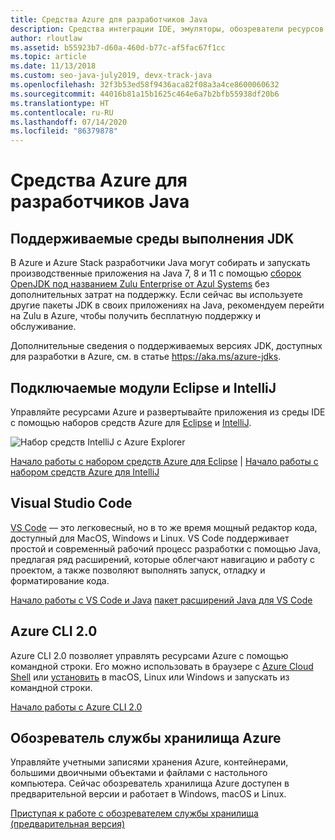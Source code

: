 ```yaml
---
title: Средства Azure для разработчиков Java
description: Средства интеграции IDE, эмуляторы, обозреватели ресурсов и интерфейсы командной строки для разработчиков Java, работающих со службами Azure.
author: rloutlaw
ms.assetid: b55923b7-d60a-460d-b77c-af5fac67f1cc
ms.topic: article
ms.date: 11/13/2018
ms.custom: seo-java-july2019, devx-track-java
ms.openlocfilehash: 32f3b53ed58f9436aca82f08a3a4ce8600060632
ms.sourcegitcommit: 44016b81a15b1625c464e6a7b2bfb55938df20b6
ms.translationtype: HT
ms.contentlocale: ru-RU
ms.lasthandoff: 07/14/2020
ms.locfileid: "86379878"
---
```

# <a name="azure-tools-for-java-developers"></a>Средства Azure для разработчиков Java

## <a name="supported-jdk-runtimes"></a>Поддерживаемые среды выполнения JDK

В Azure и Azure Stack разработчики Java могут собирать и запускать производственные приложения на Java 7, 8 и 11 с помощью [сборок OpenJDK под названием Zulu Enterprise от Azul Systems](https://www.azul.com/downloads/azure-only/zulu/) без дополнительных затрат на поддержку. Если сейчас вы используете другие пакеты JDK в своих приложениях на Java, рекомендуем перейти на Zulu в Azure, чтобы получить бесплатную поддержку и обслуживание.

Дополнительные сведения о поддерживаемых версиях JDK, доступных для разработки в Azure, см. в статье <https://aka.ms/azure-jdks>.

## <a name="eclipse-and-intellij-plugins"></a>Подключаемые модули Eclipse и IntelliJ

Управляйте ресурсами Azure и развертывайте приложения из среды IDE с помощью наборов средств Azure для [Eclipse](/azure/developer/java/toolkit-for-eclipse) и [IntelliJ](/azure/developer/java/toolkit-for-intellij).

![Набор средств IntelliJ с Azure Explorer](media/intelliJ-azure-explorer.png)

[Начало работы с набором средств Azure для Eclipse](/azure/app-service-web/app-service-web-eclipse-create-hello-world-web-app) | [Начало работы с набором средств Azure для IntelliJ](/azure/app-service-web/app-service-web-intellij-create-hello-world-web-app)

## <a name="visual-studio-code"></a>Visual Studio Code

[VS Code](https://code.visualstudio.com/) — это легковесный, но в то же время мощный редактор кода, доступный для MacOS, Windows и Linux. VS Code поддерживает простой и современный рабочий процесс разработки с помощью Java, предлагая ряд расширений, которые облегчают навигацию и работу с проектом, а также позволяют выполнять запуск, отладку и форматирование кода.

[Начало работы с VS Code и Java](https://code.visualstudio.com/docs/java)
[пакет расширений Java для VS Code](https://code.visualstudio.com/docs/java/extensions)

## <a name="azure-cli-20"></a>Azure CLI 2.0

Azure CLI 2.0 позволяет управлять ресурсами Azure с помощью командной строки. Его можно использовать в браузере с [Azure Cloud Shell](/azure/cloud-shell/overview) или [установить](/cli/azure/install-azure-cli) в macOS, Linux или Windows и запускать из командной строки.

[Начало работы с Azure CLI 2.0](/cli/azure/get-started-with-azure-cli)

## <a name="azure-storage-explorer"></a>Обозреватель службы хранилища Azure

Управляйте учетными записями хранения Azure, контейнерами, большими двоичными объектами и файлами с настольного компьютера. Сейчас обозреватель хранилища Azure доступен в предварительной версии и работает в Windows, macOS и Linux.

[Приступая к работе с обозревателем службы хранилища (предварительная версия)](/azure/vs-azure-tools-storage-manage-with-storage-explorer)
